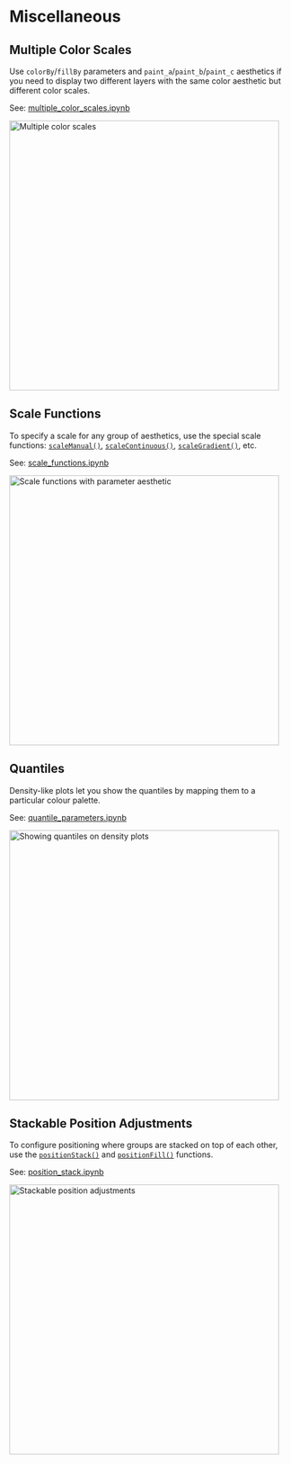 # Miscellaneous

## Multiple Color Scales

Use `colorBy`/`fillBy` parameters and `paint_a`/`paint_b`/`paint_c` aesthetics if you need to display two different layers with the same color aesthetic but different color scales.

See: [multiple_color_scales.ipynb](%nb-multiple_color_scales%)

<img src="multiple_color_scales.png" alt="Multiple color scales" width="480"/>

## Scale Functions

To specify a scale for any group of aesthetics, use the special scale functions: [`scaleManual()`](%api_scale%/scale-manual.html), [`scaleContinuous()`](%api_scale%/scale-continuous.html), [`scaleGradient()`](%api_scale%/scale-gradient.html), etc.

See: [scale_functions.ipynb](%nb-scale_functions%)

<img src="scale_functions.png" alt="Scale functions with parameter aesthetic" width="480"/>

## Quantiles

Density-like plots let you show the quantiles by mapping them to a particular colour palette.

See: [quantile_parameters.ipynb](%nb-quantile_parameters%)

<img src="quantile_parameters.png" alt="Showing quantiles on density plots" width="480"/>

## Stackable Position Adjustments

To configure positioning where groups are stacked on top of each other, use the [`positionStack()`](%api_position%/position-stack.html) and [`positionFill()`](%api_position%/position-fill.html) functions.

See: [position_stack.ipynb](%nb-position_stack%)

<img src="position_stack.png" alt="Stackable position adjustments" width="480"/>